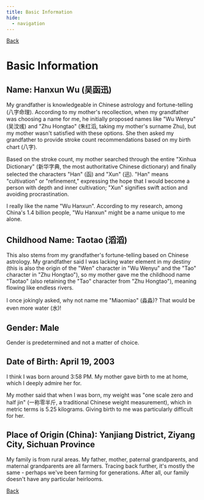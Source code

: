 ```yaml
---
title: Basic Information
hide:
  - navigation
---
```


[Back](personal_information.md)

# Basic Information

## Name: Hanxun Wu (吴函迅)

My grandfather is knowledgeable in Chinese astrology and fortune-telling (八字命理). According to my mother's recollection, when my grandfather was choosing a name for me, he initially proposed names like "Wu Wenyu" (吴汶彧) and "Zhu Hongtao" (朱红滔, taking my mother's surname Zhu), but my mother wasn't satisfied with these options. She then asked my grandfather to provide stroke count recommendations based on my birth chart (八字).

Based on the stroke count, my mother searched through the entire "Xinhua Dictionary" (新华字典, the most authoritative Chinese dictionary) and finally selected the characters "Han" (函) and "Xun" (迅). "Han" means "cultivation" or "refinement," expressing the hope that I would become a person with depth and inner cultivation; "Xun" signifies swift action and avoiding procrastination.

I really like the name "Wu Hanxun". According to my research, among China's 1.4 billion people, "Wu Hanxun" might be a name unique to me alone.

## Childhood Name: Taotao (滔滔)

This also stems from my grandfather's fortune-telling based on Chinese astrology. My grandfather said I was lacking water element in my destiny (this is also the origin of the "Wen" character in "Wu Wenyu" and the "Tao" character in "Zhu Hongtao"), so my mother gave me the childhood name "Taotao" (also retaining the "Tao" character from "Zhu Hongtao"), meaning flowing like endless rivers.

I once jokingly asked, why not name me "Miaomiao" (淼淼)? That would be even more water (水)!

## Gender: Male

Gender is predetermined and not a matter of choice.

## Date of Birth: April 19, 2003

I think I was born around 3:58 PM. My mother gave birth to me at home, which I deeply admire her for.

My mother said that when I was born, my weight was "one scale zero and half jin" (一称零半斤, a traditional Chinese weight measurement), which in metric terms is 5.25 kilograms. Giving birth to me was particularly difficult for her.

## Place of Origin (China): Yanjiang District, Ziyang City, Sichuan Province

My family is from rural areas. My father, mother, paternal grandparents, and maternal grandparents are all farmers. Tracing back further, it's mostly the same - perhaps we've been farming for generations. After all, our family doesn't have any particular heirlooms.

[Back](personal_information.md)
